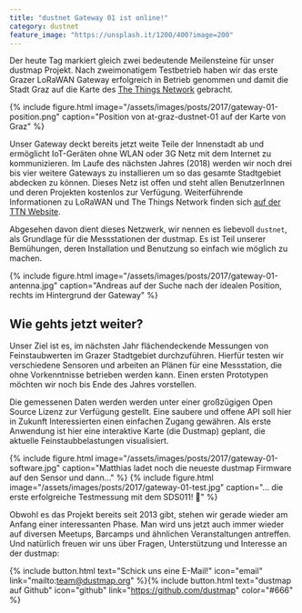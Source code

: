 ```yaml
---
title: "dustnet Gateway 01 ist online!"
category: dustnet
feature_image: "https://unsplash.it/1200/400?image=200"
---
```


Der heute Tag markiert gleich zwei bedeutende Meilensteine für unser dustmap Projekt. Nach zweimonatigem Testbetrieb haben wir das erste Grazer LoRaWAN Gateway erfolgreich in Betrieb genommen und damit die Stadt Graz auf die Karte des [The Things Network](https://www.thethingsnetwork.org) gebracht.

<!-- more -->

{% include figure.html image="/assets/images/posts/2017/gateway-01-position.png" caption="Position von at-graz-dustnet-01 auf der Karte von Graz" %}

Unser Gateway deckt bereits jetzt weite Teile der Innenstadt ab und ermöglicht IoT-Geräten ohne WLAN oder 3G Netz mit dem Internet zu kommunizieren. Im Laufe des nächsten Jahres (2018) werden wir noch drei bis vier weitere Gateways zu installieren um so das gesamte Stadtgebiet abdecken zu können. Dieses Netz ist offen und steht allen BenutzerInnen und deren Projekten kostenlos zur Verfügung. Weiterführende Informationen zu LoRaWAN und The Things Network finden sich [auf der TTN Website](https://www.thethingsnetwork.org/docs/).

Abgesehen davon dient dieses Netzwerk, wir nennen es liebevoll `dustnet`, als Grundlage für die Messstationen der dustmap. Es ist Teil unserer Bemühungen, deren Installation und Benutzung so einfach wie möglich zu machen.

{% include figure.html image="/assets/images/posts/2017/gateway-01-antenna.jpg" caption="Andreas auf der Suche nach der idealen Position, rechts im Hintergrund der Gateway" %}

## Wie gehts jetzt weiter?

Unser Ziel ist es, im nächsten Jahr flächendeckende Messungen von Feinstaubwerten im Grazer Stadtgebiet durchzuführen. Hierfür testen wir verschiedene Sensoren und arbeiten an Plänen für eine Messstation, die ohne Vorkenntnisse betrieben werden kann. Einen ersten Prototypen möchten wir noch bis Ende des Jahres vorstellen.

Die gemessenen Daten werden werden unter einer großzügigen Open Source Lizenz zur Verfügung gestellt. Eine saubere und offene API soll hier in Zukunft Interessierten einen einfachen Zugang gewähren. Als erste Anwendung ist hier eine interaktive Karte (die Dustmap) geplant, die aktuelle Feinstaubbelastungen visualisiert.


{% include figure.html image="/assets/images/posts/2017/gateway-01-software.jpg" caption="Matthias ladet noch die neueste dustmap Firmware auf den Sensor und dann..." %}
{% include figure.html image="/assets/images/posts/2017/gateway-01-test.jpg" caption="... die erste erfolgreiche Testmessung mit dem SDS011! :raised_hands:" %}

Obwohl es das Projekt bereits seit 2013 gibt, stehen wir gerade wieder am Anfang einer interessanten Phase. Man wird uns jetzt auch immer wieder auf diversen Meetups, Barcamps und ähnlichen Veranstaltungen antreffen. Und natürlich freuen wir uns über Fragen, Unterstützung und Interesse an der dustmap:

{% include button.html text="Schick uns eine E-Mail!" icon="email" link="mailto:team@dustmap.org" %}{% include button.html text="dustmap auf Github" icon="github" link="https://github.com/dustmap" color="#666" %}
